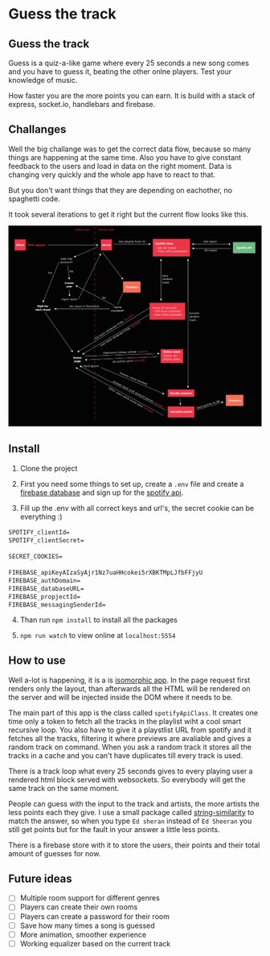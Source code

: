 # Guess the track

## Guess the track

Guess is a quiz-a-like game where every 25 seconds a new song comes and you have to guess it, beating the other onlne players. Test your knowledge of music.

How faster you are the more points you can earn. It is build with a stack of express, socket.io, handlebars and firebase.

## Challanges

Well the big challange was to get the correct data flow, because so many things are happening at the same time. Also you have to give constant feedback to the users and load in data on the right moment. Data is changing very quickly and the whole app have to react to that.

But you don't want things that they are depending on eachother, no spaghetti code.

It took several iterations to get it right but the current flow looks like this.

![flowchart)](flowchart.png)

## Install

1. Clone the project

2. First you need some things to set up, create a `.env` file and create a [firebase database](https://firebase.google.com/) and sign up for the [spotify api](https://developer.spotify.com/documentation/web-api/).

3. Fill up the .env with all correct keys and url's, the secret cookie can be everything :)

```
SPOTIFY_clientId=
SPOTIFY_clientSecret=

SECRET_COOKIES=

FIREBASE_apiKeyAIzaSyAjr1Nz7uaHHcokei5rXBKTMpLJfbFFjyU
FIREBASE_authDomain=
FIREBASE_databaseURL=
FIREBASE_propjectId=
FIREBASE_messagingSenderId=
```

4. Than run `npm install` to install all the packages

5. `npm run watch` to view online at `localhost:5554`

## How to use

Well a-lot is happening, it is a is [isomorphic app](https://www.lullabot.com/articles/what-is-an-isomorphic-application). In the page request first renders only the layout, than afterwards all the HTML will be rendered on the server and will be injected inside the DOM where it needs to be.

The main part of this app is the class called `spotifyApiClass`. It creates one time only a token to fetch all the tracks in the playlist wiht a cool smart recursive loop. You also have to give it a playstlist URL from spotify and it fetches all the tracks, filtering it where previews are avaliable and gives a random track on command. When you ask a random track it stores all the tracks in a cache and you can't have duplicates till every track is used.

There is a track loop what every 25 seconds gives to every playing user a rendered html block served with websockets. So everybody will get the same track on the same moment.

People can guess with the input to the track and artists, the more artists the less points each they give. I use a small package called [string-similarity](https://www.npmjs.com/package/string-similarity) to match the answer, so when you type `Ed sheran` instead of `Ed Sheeran` you still get points but for the fault in your answer a little less points.

There is a firebase store with it to store the users, their points and their total amount of guesses for now.

## Future ideas

- [ ] Multiple room support for different genres
- [ ] Players can create their own rooms
- [ ] Players can create a password for their room
- [ ] Save how many times a song is guessed
- [ ] More animation, smoother experience
- [ ] Working equalizer based on the current track
